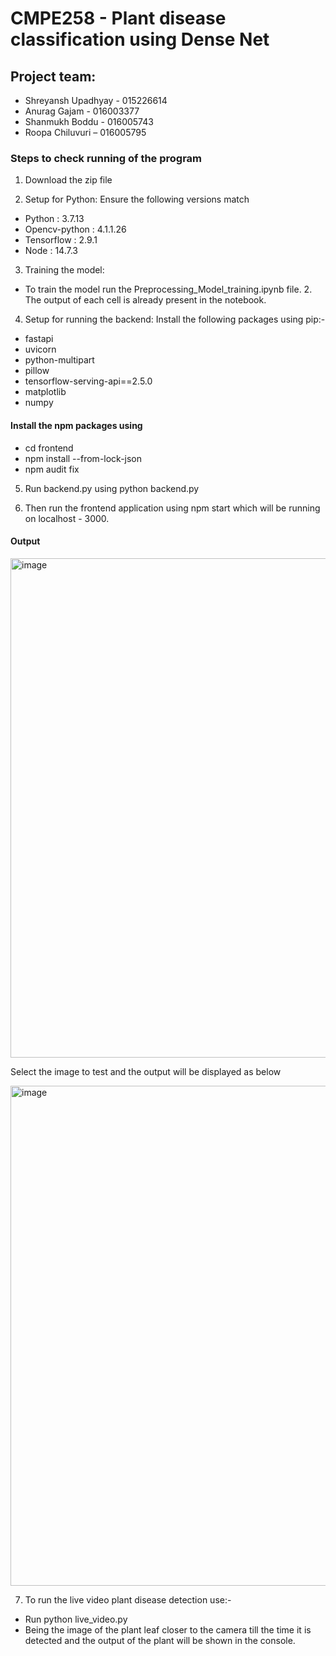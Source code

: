# CMPE258 - Plant disease classification using Dense Net

## Project team:
- Shreyansh Upadhyay - 015226614 
- Anurag Gajam - 016003377
- Shanmukh Boddu - 016005743 
- Roopa Chiluvuri – 016005795


### Steps to check running of the program 
1. Download the zip file

2. Setup for Python:
 Ensure the following versions match
 - Python : 3.7.13
 - Opencv-python : 4.1.1.26 
 - Tensorflow : 2.9.1
 - Node : 14.7.3


3. Training the model:
 - To train the model run the Preprocessing_Model_training.ipynb file. 2. The output of each cell is already present in the notebook.

4. Setup for running the backend:
 Install the following packages using pip:-
  - fastapi
  - uvicorn
  - python-multipart
  - pillow
  - tensorflow-serving-api==2.5.0 
  - matplotlib
  - numpy

#### Install the npm packages using 
 - cd frontend
 - npm install --from-lock-json 
 - npm audit fix


5. Run backend.py using python backend.py

6. Then run the frontend application using npm start which will be running on localhost - 3000.

#### Output

<img width="799" alt="image" src="https://user-images.githubusercontent.com/100038612/204424262-40c1512d-9bd6-4f24-978f-43bc915518ad.png">

Select the image to test and the output will be displayed as below

<img width="800" alt="image" src="https://user-images.githubusercontent.com/100038612/204424664-5288c01b-17bb-42f3-86d7-ccaedd216e4a.png">


7. To run the live video plant disease detection use:-
 - Run python live_video.py
 - Being the image of the plant leaf closer to the camera till the time it is detected and the output of the plant will be shown in the console.
 
